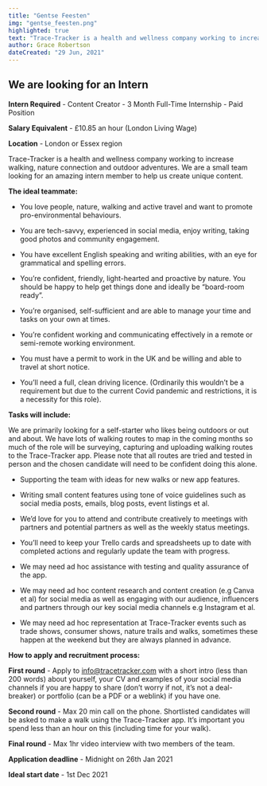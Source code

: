 ```yaml
---
title: "Gentse Feesten" 
img: "gentse_feesten.png"
highlighted: true
text: "Trace-Tracker is a health and wellness company working to increase walking, nature connection and outdoor adventures. We are a small team looking for an amazing intern member. "
author: Grace Robertson
dateCreated: "29 Jun, 2021"
---
```


## We are looking for an Intern


**Intern Required** - Content Creator - 3 Month Full-Time Internship - Paid Position

**Salary Equivalent** - £10.85 an hour (London Living Wage)

**Location** - London or Essex region

Trace-Tracker is a health and wellness company working to increase walking, nature connection and outdoor adventures. We are a small team looking for an amazing intern member to help us create unique content. 

**The ideal teammate:**

- You love people, nature, walking and active travel and want to promote pro-environmental behaviours.

- You are tech-savvy, experienced in social media, enjoy writing, taking good photos and community engagement. 

- You have excellent English speaking and writing abilities, with an eye for grammatical and spelling errors. 

- You’re confident, friendly, light-hearted and proactive by nature. You should be happy to help get things done and ideally be “board-room ready”.

- You’re organised, self-sufficient and are able to manage your time and tasks on your own at times.

- You’re confident working and communicating effectively in a remote or semi-remote working environment.

- You must have a permit to work in the UK and be willing and able to travel at short notice.

- You’ll need a full, clean driving licence. (Ordinarily this wouldn’t be a requirement but due to the current Covid pandemic and restrictions, it is a necessity for this role). 

**Tasks will include:**

We are primarily looking for a self-starter who likes being outdoors or out and about. We have lots of walking routes to map in the coming months so much of the role will be surveying, capturing and uploading walking routes to the Trace-Tracker app. Please note that all routes are tried and tested in person and the chosen candidate will need to be confident doing this alone.

- Supporting the team with ideas for new walks or new app features.

- Writing small content features using tone of voice guidelines such as social media posts, emails, blog posts, event listings et al.

- We’d love for you to attend and contribute creatively to meetings with partners and potential partners as well as the weekly status meetings.

- You’ll need to keep your Trello cards and spreadsheets up to date with completed actions and regularly update the team with progress. 

- We may need ad hoc assistance with testing and quality assurance of the app.

- We may need ad hoc content research and content creation (e.g Canva et al) for social media as well as engaging with our audience, influencers and partners through our key social media channels e.g Instagram et al.

- We may need ad hoc representation at Trace-Tracker events such as trade shows, consumer shows, nature trails and walks, sometimes these happen at the weekend but they are always planned in advance. 

**How to apply and recruitment process:**

**First round** - Apply to [info@tracetracker.com](#) with a short intro (less than 200 words) about yourself, your CV and examples of your social media channels if you are happy to share (don’t worry if not, it’s not a deal-breaker) or portfolio (can be a PDF or a weblink) if you have one.

**Second round** - Max 20 min call on the phone.  Shortlisted candidates will be asked to make a walk using the Trace-Tracker app. It’s important you spend less than an hour on this (including time for your walk).

**Final round** - Max 1hr video interview with two members of the team. 

**Application deadline** - Midnight on 26th Jan 2021

**Ideal start date** - 1st Dec 2021